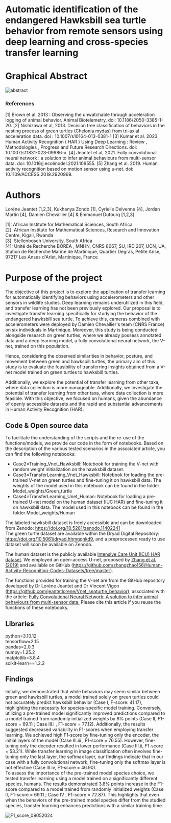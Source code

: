 # Automatic identification of the endangered Hawksbill sea turtle behavior from remote sensors using deep learning and cross-species transfer learning 



# Graphical Abstract

![abstract](https://github.com/jeantetlorene/TransferLearning_Vnet_Hawksbill/assets/105348746/0a9b08c9-5512-42c1-af70-33f1b69d755a)


### References 

[1] Brown et al. 2013 : Observing the unwatchable through acceleration logging of animal behavior. Animal Biotelemetry. doi: 10.1186/2050-3385-1-20.
[2] Nishizawa et al, 2013. Decision tree classification of behaviors in the nesting process of green turtles (Chelonia mydas) from tri-axial acceleration data. doi : 10.1007/s10164-013-0381-1
[3] Kumar et al. 2023. Human Activity Recognition ( HAR ) Using Deep Learning : Review , Methodologies , Progress and Future Research Directions. doi: 10.1007/s11831-023-09986-x. 
[4] Jeantet et al, 2021. Fully convolutional neural network : a solution to infer animal behaviours from multi-sensor data. doi: 10.1016/j.ecolmodel.2021.109555.
[5] Zhang et al. 2019. Human activity recognition based on motion sensor using u-net. doi: 10.1109/ACCESS.2019.2920969.

# Authors  

Lorène Jeantet [1,2,3], Kukhanya Zondo [1], Cyrielle Delvenne [4], Jordan Martin [4], Damien Chevallier [4] & Emmanuel Dufourq [1,2,3]

[1]: African Institute for Mathematical Sciences, South Africa \
[2]: African Institute for Mathematical Sciences, Research and Innovation Centre, Kigali, Rwanda \
[3]: Stellenbosch University, South Africa \
[4]: Unité de Recherche BOREA , MNHN, CNRS 8067, SU, IRD 207, UCN, UA, 
Station de Recherche Marine de Martinique, Quartier Degras, Petite Anse, 97217 Les Anses d'Arlet, Martinique, France

# Purpose of the project 

The objective of this project is to explore the application of transfer learning for automatically identifying behaviors using accelerometers and other sensors in wildlife studies. Deep learning remains underutilized in this field, and transfer learning has not been previously explored. Our proposal is to investigate transfer learning specifically for studying the behavior of the endangered hawksbill sea turtle. To achieve this, cameras combined with accelerometers were deployed by Damien Chevallier's team (CNRS France) on six individuals in Martinique. Moreover, this study is being conducted alongside research on green turtles, where we already possess annotated data and a deep learning model, a fully convolutional neural network, the V-net, trained on this population. 

Hence, considering the observed similarities in behavior, posture, and movement between green and hawksbill turtles, the primary aim of this study is to evaluate the feasibility of transferring insights obtained from a V-net model trained on green turtles to hawksbill turtles. 

Additionally, we explore the potential of transfer learning from other taxa, where data collection is more manageable. Additionally, we investigate the potential of transfer learning from other taxa, where data collection is more feasible. With this objective, we focused on humans, given the abundance of openly accessible datasets and the rapid and substantial advancements in Human Activity Recognition (HAR).


## Code  & Open source data 

To facilitate the understanding of the scripts and the re-use of the functions/models, we provide our code in the form of notebooks. Based on the description of the various tested scenarios in the associated article, you can find the following notebooks:

- Case2=Training_Vnet_Hawksbill: Notebook for training the V-net with random weight initialization on the hawksbill dataset.
- Case3=TransferLearning_Vnet_Hawksbill: Notebook for loading the pre-trained V-net on green turtles and fine-tuning it on hawksbill data. The weights of the model used in this notebook can be found in the folder Model_weights/Green_turtle
- Case4=TransferLearning_Unet_Human: Notebook for loading a pre-trained U-net model on the human dataset (IUC HAR) and fine-tuning it on hawksbill data. The model used in this notebook can be found in the folder Model_weights/Human

The labeled hawksbill dataset is freely accessible and can be downloaded from Zenodo: https://doi.org/10.5281/zenodo.11402241 \
The green turtle dataset are available within the Dryad Digital Repository: https://doi.org/10.5061/dryad.hhmgqnkd9, and a preprocessed ready to use dataset will soon be available on Zenodo.

The human dataset is the publicly available <a href="https://archive.ics.uci.edu/dataset/240/human+activity+recognition+using+smartphones">Intensive Care Unit (ICU) HAR dataset</a>. We employed an open-access U-net, proposed by <a href="https://ieeexplore.ieee.org/document/8731875"> Zhang et al. (2019)</a> and available on GitHub (https://github.com/zhangzhao156/Human-Activity-Recognition-Codes-Datasets/tree/master).


The functions provided for training the V-net are from the GitHub repository developed by Dr Lorène Jeantet and  Dr Vincent Vigon (https://github.com/jeantetlorene/Vnet_seaturtle_behavior), associated with the article: <a href="https://www.sciencedirect.com/science/article/abs/pii/S0304380021001253"> Fully Convolutional Neural Network: A solution to infer animal behaviours from multi-sensor data.</a> 
Please cite this article if you reuse the functions of these notebooks.


## Libraries 

python=3.10.12 \
tensorflow=2.15 \
pandas=2.0.3 \
numpy=1.25.2 \
matplotlib=3.8.4 \
scikit-learn==1.2.2

## Findings

Initially, we demonstrated that while behaviors may seem similar between green and hawksbill turtles, a model trained solely on green turtles could not accurately predict hawksbill behavior (Case I, F-score: 41.17), highlighting the necessity for species-specific model training. Conversely, utilizing a pre-trained model significantly improved predictions compared to a model trained from randomly initialized weights by 8% points (Case II, F1-score = 69.11 ; Case III.i , F1-score = 77.12). Additionally, the results suggested decreased variability in F1-scores when employing transfer learning. We achieved high F1-score by fine-tuning only the encoder, the initial layers of the model (Case III.iii , F1-score = 76.55). However, fine-tuning only the decoder resulted in lower performance (Case III.ii, F1-score = 53.21). While transfer learning in image classification often involves fine-tuning only the last layer, the softmax layer, our findings indicate that in our case with a fully convolutional network, fine-tuning only the softmax layer is not effective (Case III.iv, F1-score = 46.90). \
To assess the importance of the pre-trained model species choice, we tested transfer learning using a model trained on a significantly different species, humans. The results demonstrated 3.8% points increase in the F1-score compared to a model trained from randomly initialized weights (Case II, F1-score = 69.11 ; Case IV , F1-score = 72.87). This highlights that even when the behaviors of the pre-trained model species differ from the studied species, transfer learning enhances predictions with a similar training time.

![F1_score_09052024](https://github.com/jeantetlorene/TransferLearning_Vnet_Hawksbill/assets/105348746/256bf37f-bab1-4a8b-8dd5-dc733a7c58ac)
